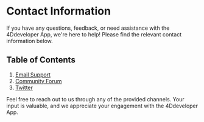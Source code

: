 # Contact Information

If you have any questions, feedback, or need assistance with the 4Ddeveloper App, we're here to help! Please find the relevant contact information below.

## Table of Contents

1. [Email Support](email-support.md)
2. [Community Forum](community-forum.md)
3. [Twitter](twitter.md)

Feel free to reach out to us through any of the provided channels. Your input is valuable, and we appreciate your engagement with the 4Ddeveloper App.
